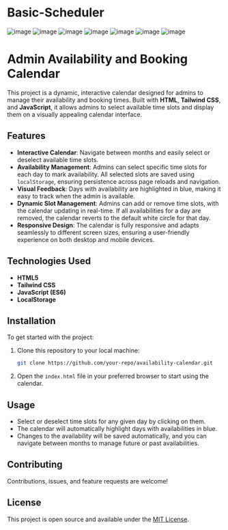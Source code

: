 # Basic-Scheduler
![image](https://github.com/user-attachments/assets/fa2a56bb-422f-4366-ba96-4a971b13c0a0)
![image](https://github.com/user-attachments/assets/c06c0f66-3bee-4825-98c4-e47db7553cc6)
![image](https://github.com/user-attachments/assets/5d5668ed-0cee-4cb6-93ec-ace60ec9c881)
![image](https://github.com/user-attachments/assets/be26c56c-4f2d-4a64-9e1a-af74cb4ef976)
![image](https://github.com/user-attachments/assets/1c5aa45a-12e9-449b-9f38-1e6d1364612d)
![image](https://github.com/user-attachments/assets/09676d58-d3de-4a61-ae79-460ff7637b00)
![image](https://github.com/user-attachments/assets/d35f3309-2dcf-4261-975e-0fd8a4b260e9)

# Admin Availability and Booking Calendar

This project is a dynamic, interactive calendar designed for admins to manage their availability and booking times. Built with **HTML**, **Tailwind CSS**, and **JavaScript**, it allows admins to select available time slots and display them on a visually appealing calendar interface.

## Features

- **Interactive Calendar**: Navigate between months and easily select or deselect available time slots.
- **Availability Management**: Admins can select specific time slots for each day to mark availability. All selected slots are saved using `localStorage`, ensuring persistence across page reloads and navigation.
- **Visual Feedback**: Days with availability are highlighted in blue, making it easy to track when the admin is available.
- **Dynamic Slot Management**: Admins can add or remove time slots, with the calendar updating in real-time. If all availabilities for a day are removed, the calendar reverts to the default white circle for that day.
- **Responsive Design**: The calendar is fully responsive and adapts seamlessly to different screen sizes, ensuring a user-friendly experience on both desktop and mobile devices.

## Technologies Used

- **HTML5**
- **Tailwind CSS**
- **JavaScript (ES6)**
- **LocalStorage**

## Installation

To get started with the project:

1. Clone this repository to your local machine:

    ```bash
    git clone https://github.com/your-repo/availability-calendar.git
    ```

2. Open the `index.html` file in your preferred browser to start using the calendar.

## Usage

- Select or deselect time slots for any given day by clicking on them.
- The calendar will automatically highlight days with availabilities in blue.
- Changes to the availability will be saved automatically, and you can navigate between months to manage future or past availabilities.

## Contributing

Contributions, issues, and feature requests are welcome!

## License

This project is open source and available under the [MIT License](LICENSE).
